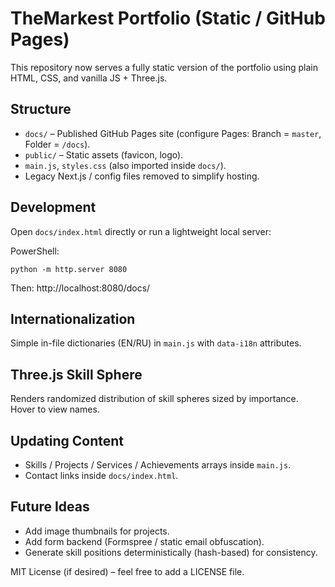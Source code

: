 # TheMarkest Portfolio (Static / GitHub Pages)

This repository now serves a fully static version of the portfolio using plain HTML, CSS, and vanilla JS + Three.js.

## Structure

- `docs/` – Published GitHub Pages site (configure Pages: Branch = `master`, Folder = `/docs`).
- `public/` – Static assets (favicon, logo).
- `main.js`, `styles.css` (also imported inside `docs/`).
- Legacy Next.js / config files removed to simplify hosting.

## Development
Open `docs/index.html` directly or run a lightweight local server:

PowerShell:
```
python -m http.server 8080
```
Then: http://localhost:8080/docs/

## Internationalization
Simple in-file dictionaries (EN/RU) in `main.js` with `data-i18n` attributes.

## Three.js Skill Sphere
Renders randomized distribution of skill spheres sized by importance. Hover to view names.

## Updating Content
- Skills / Projects / Services / Achievements arrays inside `main.js`.
- Contact links inside `docs/index.html`.

## Future Ideas
- Add image thumbnails for projects.
- Add form backend (Formspree / static email obfuscation).
- Generate skill positions deterministically (hash-based) for consistency.

MIT License (if desired) – feel free to add a LICENSE file.
